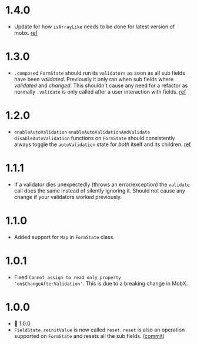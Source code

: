 # 1.4.0 
* Update for how `isArrayLike` needs to be done for latest version of mobx. [ref](https://github.com/formstate/formstate/pull/79)

# 1.3.0
* `.compose`d `FormState` should run its `validators` as soon as all sub fields have been *validated*. Previously it only ran when sub fields where *validated* and *changed*. This shouldn't cause any need for a refactor as normally `.validate` is only called after a user interaction with fields. [ref](https://github.com/formstate/formstate/issues/66)

# 1.2.0
* `enableAutoValidation` `enableAutoValidationAndValidate` `disableAutoValidation` functions on `FormState` should consistently always toggle the `autoValidation` state for *both* itself and its children. [ref](https://github.com/formstate/formstate/issues/67)

# 1.1.1
* If a validator dies unexpectedly (throws an error/exception) the `validate` call does the same instead of silently ignoring it. Should not cause any change if your validators worked previously. 

# 1.1.0
* Added support for `Map` in `FormState` class.

# 1.0.1
* Fixed `Cannot assign to read only property 'on$ChangeAfterValidation'`. This is due to a breaking change in MobX.

# 1.0.0
* 🎉 1.0.0
* `FieldState.reinitValue` is now called `reset`. `reset` is also an operation supported on `FormState` and resets all the sub fields. ([commit](https://github.com/formstate/formstate/commit/5e6eefbe3fd8843740a905d98d6767ee35ad4963))
